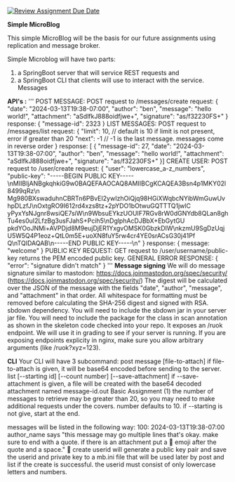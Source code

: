 [![Review Assignment Due Date](https://classroom.github.com/assets/deadline-readme-button-24ddc0f5d75046c5622901739e7c5dd533143b0c8e959d652212380cedb1ea36.svg)](https://classroom.github.com/a/qnxy6goU)

**Simple MicroBlog**

This simple MicroBlog will be the basis for our future assignments using replication and message broker.

Simple Microblog will have two parts: 
1) a SpringBoot server that will service REST requests and
2) a SpringBoot CLI that clients will use to interact with the service.
Messages

**API's :**
'''
POST MESSAGE:
POST request to /messages/create
request:
{
 "date": "2024-03-13T19:38-07:00",
 "author": "ben",
 "message": "hello world!",
 "attachment": "aSdlfkJ888oidfjwe+",
 "signature": "as/f32230FS+"
}
response:
{
 "message-id": 2323
}
LIST MESSAGES:
POST request to /messages/list
request:
{
 "limit": 10, // default is 10 if limit is not present, error if greater than 20
 "next": -1 // -1 is the last message. messages come in reverse order
}
response:
[
{
"message-id": 27,
"date": "2024-03-13T19:38-07:00",
"author": "ben",
"message": "hello world!",
"attachment": "aSdlfkJ888oidfjwe+",
"signature": "as/f32230FS+"
}]
CREATE USER:
POST request to /user/create
request:
{
"user": "lowercase_a-z_numbers",
"public-key": "-----BEGIN PUBLIC KEY-----\nMIIBIjANBgkqhkiG9w0BAQEFAAOCAQ8AMIIBCgKCAQEA3Bsn4p1MKY02l8499qRz\n
Mg980BXswaduhnCBRTn6PBvEI2ywIzhOiQjq98HGiXWqbcNYibWmGuwUvhpDLzfJ\nOxtgRO9I612rd4xzs8tz+2pYDO1bOtwuGQTTTQ1jwlC
yPyxYsNJgnr8wsiQE7siW\n9WbsuEYkzUOUIF7RGv8rW0dGNYdb8QLan8ghTu4es0uI2LfzBg3usFJahS+Pcih5\nDglphAcDJBbX+EbGytGU
pkdYOoJNMi+AVPDjd8M9eujDjER1YxgvOMSK0GbzkDIW\nkzmU9SgDzUqjU5W5Q4P1eoz+QtL0m5E+uoXN8fuY5rw4cr4YE0srACsG30j41Pf
Q\nTQIDAQAB\n-----END PUBLIC KEY-----\n"
}
response:
{ message: "welcome" }
PUBLIC KEY REQUEST:
GET request to /user/username/public-key
returns the PEM encoded public key.
GENERAL ERROR RESPONSE:
{
 "error": "signature didn't match"
}
'''
**Message signing**
We will do message signature similar to mastodon: https://docs.joinmastodon.org/spec/security/
(https://docs.joinmastodon.org/spec/security/) The digest will be calculated over the JSON of the
message with the fields "date", "author", "message", and "attachment" in that order. All whitespace for
formatting must be removed before calculating the SHA-256 digest and signed with RSA.
sbdown dependency.
You will need to include the sbdown jar in your server jar file. You will need to include the package for the
class in scan annotation as shown in the skeleton code checked into your repo. It exposes an /ruok
endpoint. We will use it in grading to see if your server is running. If you are exposing endpoints explicity
in nginx, make sure you allow arbitrary arguments (like /ruok?xyz=123).

**CLI**
Your CLI will have 3 subcommand:
post message [file-to-attach]
if file-to-attach is given, it will be base64 encoded before sending to the server.
list [--starting id] [--count number] [--save-attachment]
if --save-attachment is given, a file will be created with the base64 decoded attachment named message-id.out
Basic Assignment (1)
the number of messages to retrieve may be greater than 20, so you may need to make additional
requests under the covers. number defaults to 10.
if --starting is not give, start at the end.

messages will be listed in the following way:
100: 2024-03-13T19:38-07:00 author_name says "this message may go multiple lines
that's okay. make sure to end with a quote. if there is an attachment
put a 📎 emoji after the quote and a space." 📎
create userid
will generate a public key pair and save the userid and private key to a mb.ini file that will be used
later by post and list if the create is successful. the userid must consist of only lowercase letters
and numbers.

